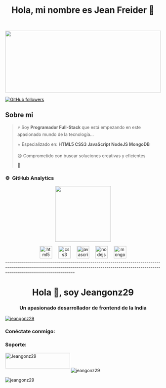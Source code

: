 <div align="center">
<h1 align="center">Hola, mi nombre es Jean Freider 👋</h1>
</div>

 
######

<br clear="both">

<div align="center">
  <img height="200" width="100%" src="https://www.michaelpage.es/sites/michaelpage.es/files/2021-11/Full%20Stack%20Developer.jpg"  />
</div>

[![GitHub followers](https://img.shields.io/github/followers/Jeangonz29?style=social)](https://github.com/Jeangonz29)

<!--
[![YouTube Channel Subscribers](https://img.shields.io/youtube/channel/subscribers/UCIjEgHA1vatSR2K4rfcdNRg?style=social)](link de la cuenta)
[![Twitch Status](link)]              <----(link de la cuenta)
![Discord Shield](link de la cuenta)
-->
###

## Sobre mi

  > ⚡ Soy **Programador Full-Stack** que está empezando en este apasionado mundo de la tecnología...
  >
  > ⭐ Especializado en:
  > **HTML5
  > CSS3
  > JavaScript
  > NodeJS
  > MongoDB**
  > 
  > 😄 Comprometido con buscar soluciones creativas y eficientes
  > 
  > 💬 
### ⚙️ &nbsp;GitHub Analytics

<p align="center">
<a href="https://github.com/Jeangonz29">
  <img height="180em" src="https://github-readme-stats-eight-theta.vercel.app/api/top-langs/?username=Jeangonz29&layout=compact&langs_count=8&theme=algolia"/>
</a>
</p>

<div align="center">
  <img src="https://cdn.jsdelivr.net/gh/devicons/devicon/icons/html5/html5-original.svg" height="40" alt="html5 logo"  />
  <img width="12" />
  <img src="https://cdn.jsdelivr.net/gh/devicons/devicon/icons/css3/css3-original.svg" height="40" alt="css3 logo"  />
  <img width="12" />
  <img src="https://cdn.jsdelivr.net/gh/devicons/devicon/icons/javascript/javascript-plain.svg" height="40" alt="javascript logo"  />
  <img width="12" />
  <img src="https://cdn.jsdelivr.net/gh/devicons/devicon/icons/nodejs/nodejs-original.svg" height="40" alt="nodejs logo"  />
  <img width="12" />
  <img src="https://cdn.jsdelivr.net/gh/devicons/devicon/icons/mongodb/mongodb-original.svg" height="40" alt="mongodb logo"  />
</div>
-----------------------------------------------------------------------------------------------------------------------------------------------------------------------------------------------

<h1 align="center">Hola 👋, soy Jeangonz29</h1>
<h3 align="center">Un apasionado desarrollador de frontend de la India</h3>

<p align="left"> <a href="https://github.com/ryo-ma/github-profile-trophy"><img src="https://github-profile-trophy.vercel.app/?username=jeangonz29" alt="jeangonz29" /></a> </p>

<h3 align="left">Conéctate conmigo:</h3>
<p align="left">
</p>

<h3 align="left">Soporte:</h3>
<p> <a href="https://ko-fi.com/Jeangonz29"> <img align="left" src="https://cdn .ko-fi.com/cdn/kofi3.png?v=3" height="50" width="210" alt="Jeangonz29" /></a> </p> <br><br>

<p><img align="izquierda" src="https://github-readme-stats.vercel.app/api/top-langs?username=jeangonz29&show_icons=true&locale=es&layout=compact" alt="jeangonz29" /></p>

<p> <img align="centro" src="https://github-readme-stats.vercel.app/api?username=jeangonz29&show_icons=true&locale=es" alt="jeangonz29" /></p>
